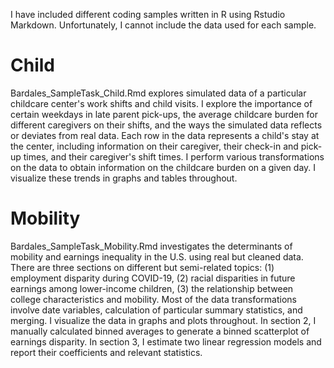 I have included different coding samples written in R using Rstudio Markdown. Unfortunately, I cannot include the data used for each sample.

# Child

Bardales_SampleTask_Child.Rmd explores simulated data of a particular childcare center's work shifts and child visits. I explore the importance of certain weekdays in late parent pick-ups, the average childcare burden for different caregivers on their shifts, and the ways the simulated data reflects or deviates from real data. Each row in the data represents a child's stay at the center, including information on their caregiver, their check-in and pick-up times, and their caregiver's shift times. I perform various transformations on the data to obtain information on the childcare burden on a given day. I visualize these trends in graphs and tables throughout.

# Mobility

Bardales_SampleTask_Mobility.Rmd investigates the determinants of mobility and earnings inequality in the U.S. using real but cleaned data. There are three sections on different but semi-related topics: (1) employment disparity during COVID-19, (2) racial disparities in future earnings among lower-income children, (3) the relationship between college characteristics and mobility. Most of the data transformations involve date variables, calculation of particular summary statistics, and merging. I visualize the data in graphs and plots throughout. In section 2, I manually calculated binned averages to generate a binned scatterplot of earnings disparity. In section 3, I estimate two linear regression models and report their coefficients and relevant statistics.
